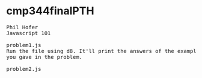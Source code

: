# cmp344finalPTH

<pre>
Phil Hofer
Javascript 101

problem1.js
Run the file using d8. It'll print the answers of the examples
you gave in the problem.

problem2.js
</pre>
